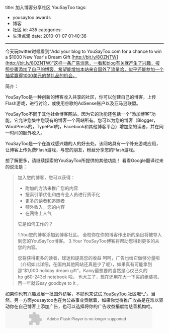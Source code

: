 title: 加入博客分享社区 YouSayToo
tags:
  - yousaytoo awards
  - 博客
  - 社区
id: 435
categories:
  - 生活点滴
date: 2010-01-07 01:40:36
---

今天玩twitter时候看到“Add your blog to YouSayToo.com for a chance to win a $1000 New Year's Dream Gift [http://bit.ly/8OZNTW](http://bit.ly/8OZNTW)”这样一条广告消息，一看和blog有关就产生了兴趣，按照步骤添加了自己的博客。希望能增加本站来自国外了流量哈，似乎还能参加一个抽奖赢得1000美元的梦礼品的机会。

简介：

YouSayToo是一种创新的博客收入共享的社区，你可以创建自己的博客，上传Flash游戏，进行讨论，或使用谷歌的AdSense账户以及亚马逊联盟。

YouSayToo不同于其他社会博客网站，因为它的功能还包括一个“添加博客”功能，它允许您集中您现有的博客一个网站所有。您可以为您的博客（Blogger，WordPress的，TypePad的，Facebook和其他博客平台）增加您的读者，并在同一时间的额外收入。

YouSayToo是一个在游戏感兴趣的人的好去处。该网站具有一个补充游戏应用，让博客上传免费Flash游戏，与您的朋友，粉丝分享您的Flash游戏。<!--more-->

想了解更多，请继续探索的YouSayToo所提供的其他功能！
看看Google翻译过来的说法是：
> 加入您的博客，您可以获得：
> 
> - 附加的方法来推广您的内容
> - 搜索引擎优化和由专业人员进行货币化
> - 更多的读者和追随者
> - 额外收入，您的内容
> - 在网络上人气
> 
> 它是如何工作的？
> 
> 1.You您的博客添加到博客社区。
> 全校你在你的博客作出新的条目将被导入到您的YouSayToo博客。
> 3.Your YouSayToo博客将帮助您得到更多的从您的内容。
> 
> 您将获得更多的读者，球迷和提高您的收益
呵呵，广告也给它做够分量啦（介绍如此详细，在国内其他网站还真是少了呢），如果真有可能拿到那“$1,000 holiday dream gift”，Kainy最想要的当然是心仪已久的hp g60-243cl notebook 啦。 也大三了，现在还用在大一下买的组装机，再一年就该say goodbye to it 。

如果你也有兴趣发展一批国外访客，不妨也来试试[ YouSayToo ](http://www.yousaytoo.com/guotao/?11032 "join us")社区哦^_^。当然，另一方面yousaytoo也在为公益事业贡献着，如果你觉得推广收益是在难以驱动你在自己博客上添加广告，也可以选择将你的广告收益捐献给慈善机构哈。
<object id="animals_468x60.swf" classid="clsid:d27cdb6e-ae6d-11cf-96b8-444553540000" width="468" height="60" codebase="http://download.macromedia.com/pub/shockwave/cabs/flash/swflash.cab#version=6,0,40,0"><param name="align" value="middle" /><param name="allowScriptAccess" value="sameDomain" /><param name="allowFullScreen" value="false" /><param name="quality" value="high" /><param name="bgcolor" value="#ffffff" /><param name="src" value="http://www.yousaytoo.com/banners/animals_468x60.swf?clickTAG=http://www.yousaytoo.com?11032" /><param name="name" value="animals_468x60.swf" /><param name="allowfullscreen" value="false" /><embed id="animals_468x60.swf" type="application/x-shockwave-flash" width="468" height="60" src="http://www.yousaytoo.com/banners/animals_468x60.swf?clickTAG=http://www.yousaytoo.com?11032" name="animals_468x60.swf" bgcolor="#ffffff" quality="high" allowfullscreen="false" allowscriptaccess="sameDomain" align="middle"></embed></object>